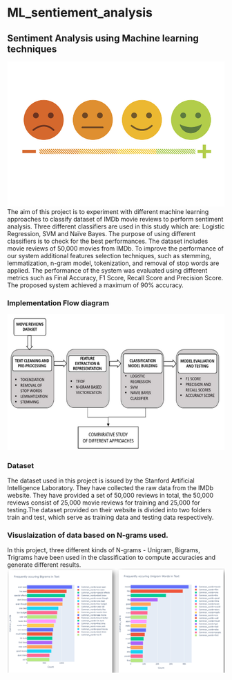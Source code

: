 # ML_sentiement_analysis
##  Sentiment Analysis using Machine learning techniques
![  ](Customer-Emotion.jpg)
The aim of this project is to experiment with 
different machine learning approaches to classify dataset of 
IMDb movie reviews to perform sentiment analysis. Three 
different classifiers are used in this study which are: Logistic 
Regression, SVM and Naïve Bayes. The purpose of using 
different classifiers is to check for the best performances. The 
dataset includes movie reviews of 50,000 movies from IMDb. To 
improve the performance of our system additional features 
selection techniques, such as stemming, lemmatization, n-gram 
model, tokenization, and removal of stop words are applied. The 
performance of the system was evaluated using different metrics 
such as Final Accuracy, F1 Score, Recall Score and Precision 
Score. The proposed system achieved a maximum of 90% 
accuracy.
### Implementation Flow diagram
![Flow Diagram](flow.png)
### Dataset
The dataset used in this project is issued by the Stanford 
Artificial Intelligence Laboratory. They have collected the 
raw data from the IMDb website. They have provided a set of 
50,000 reviews in total, the 50,000 reviews consist of 25,000 
movie reviews for training and 25,000 for testing.The 
dataset provided on their website is divided into two folders 
train and test, which serve as training data and testing data 
respectively.
### Visuslaization of data based on N-grams used.
In this project, three different kinds of N-grams - Unigram, Bigrams, Trigrams have been 
used in the classification to compute accuracies and generate 
different results.
![alt-text-1](bi_unigrams.png "Unigrams bigrams")
